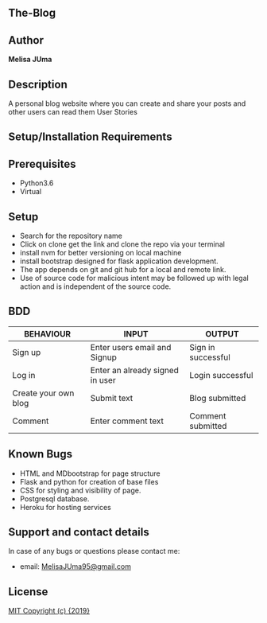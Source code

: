 ## The-Blog 

## Author

**Melisa JUma**

## Description

A personal blog website where you can create and share your posts and other users can read them
User Stories

## Setup/Installation Requirements
## Prerequisites
* Python3.6
* Virtual

## Setup
* Search for the repository name
* Click on clone get the link and clone the repo via your terminal
* install nvm for better versioning on local machine
* install bootstrap designed for flask application development.
* The app depends on git and git hub for a local and remote link.
* Use of source code for malicious intent may be followed up with legal action and is independent of the source code.

## BDD

|  BEHAVIOUR                             | INPUT                                   |      OUTPUT                            |
|----------------------------------------|-----------------------------------------|----------------------------------------|
| Sign up                                | Enter users email and Signup            | Sign in successful                     |
| Log in                                 | Enter an already signed in user         | Login successful                       |
| Create your own blog                   | Submit text                             | Blog submitted                         |
| Comment                                | Enter comment text                      | Comment submitted                      |

## Known Bugs
* HTML and MDbootstrap for page structure
* Flask and python for creation of base files
* CSS for styling and visibility of page.
* Postgresql database.
* Heroku for hosting services

## Support and contact details
In case of any bugs or questions please contact me:

* email: MelisaJUma95@gmail.com

## License
[MIT Copyright (c) {2019}](./License)
  

